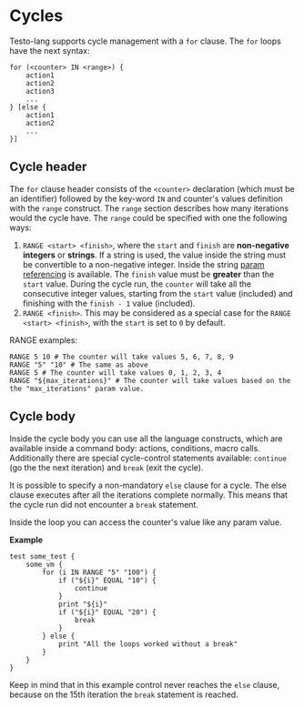 # Cycles

Testo-lang supports cycle management with a `for` clause. The `for` loops have the next syntax:

```text
for (<counter> IN <range>) {
	action1
	action2
	action3
	...
} [else {
	action1
	action2
	...
}]
```

## Cycle header

The `for` clause header consists of the `<counter>` declaration (which must be an identifier) followed by the key-word `IN` and counter's values definition with the `range` construct. The `range` section describes how many iterations would the cycle have. The `range` could be specified with one the following ways:

1.	`RANGE <start> <finish>`, where the `start` and `finish` are **non-negative integers** or **strings**. If a string is used, the value inside the string must be convertible to a non-negative integer. Inside the string [param referencing](param#param-referencing) is available. The `finish` value must be **greater** than the `start` value. During the cycle run, the `counter` will take all the consecutive integer values, starting from the `start` value (included) and finishing with the `finish - 1` value (included).
2.	`RANGE <finish>`. This may be considered as a special case for the `RANGE <start> <finish>`, with the `start` is set to `0` by default.

RANGE examples:

```testo
RANGE 5 10 # The counter will take values 5, 6, 7, 8, 9
RANGE "5" "10" # The same as above
RANGE 5 # The counter will take values 0, 1, 2, 3, 4
RANGE "${max_iterations}" # The counter will take values based on the the "max_iterations" param value.
```

## Cycle body

Inside the cycle body you can use all the language constructs, which are available inside a command body: actions, conditions, macro calls. Additionally there are special cycle-control statements available: `continue` (go the the next iteration) and `break` (exit the cycle).

It is possible to specify a non-mandatory `else` clause for a cycle. The else clause executes after all the iterations complete normally. This means that the cycle run did not encounter a `break` statement.

Inside the loop you can access the counter's value like any param value.

**Example**

```testo
test some_test {
	some_vm {
		for (i IN RANGE "5" "100") {
			if ("${i}" EQUAL "10") {
				continue
			}
			print "${i}"
			if ("${i}" EQUAL "20") {
				break
			}
		} else {
			print "All the loops worked without a break"
		}
	}
}
```

Keep in mind that in this example control never reaches the `else` clause, because on the 15th iteration the `break` statement is reached.

